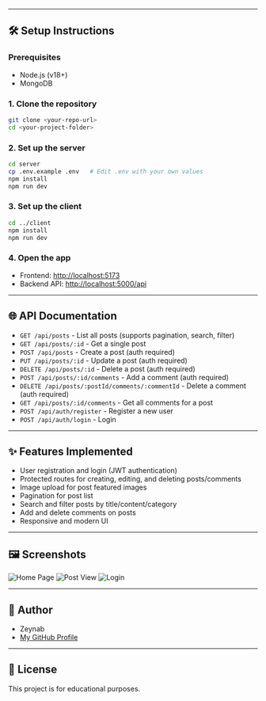 
---

## 🛠️ Setup Instructions

### Prerequisites
- Node.js (v18+)
- MongoDB

### 1. Clone the repository
```bash
git clone <your-repo-url>
cd <your-project-folder>
```

### 2. Set up the server
```bash
cd server
cp .env.example .env   # Edit .env with your own values
npm install
npm run dev
```

### 3. Set up the client
```bash
cd ../client
npm install
npm run dev
```

### 4. Open the app
- Frontend: [http://localhost:5173](http://localhost:5173)
- Backend API: [http://localhost:5000/api](http://localhost:5000/api)

---

## 🌐 API Documentation

- `GET /api/posts` - List all posts (supports pagination, search, filter)
- `GET /api/posts/:id` - Get a single post
- `POST /api/posts` - Create a post (auth required)
- `PUT /api/posts/:id` - Update a post (auth required)
- `DELETE /api/posts/:id` - Delete a post (auth required)
- `POST /api/posts/:id/comments` - Add a comment (auth required)
- `DELETE /api/posts/:postId/comments/:commentId` - Delete a comment (auth required)
- `GET /api/posts/:id/comments` - Get all comments for a post
- `POST /api/auth/register` - Register a new user
- `POST /api/auth/login` - Login

---

## ✨ Features Implemented

- User registration and login (JWT authentication)
- Protected routes for creating, editing, and deleting posts/comments
- Image upload for post featured images
- Pagination for post list
- Search and filter posts by title/content/category
- Add and delete comments on posts
- Responsive and modern UI

---

## 🖼️ Screenshots

![Home Page](<img width="1920" height="1080" alt="Screenshot (639)" src="https://github.com/user-attachments/assets/5c6e0056-7de2-499d-8ea2-5e5a93645ecb" />
)
![Post View](<img width="1920" height="1080" alt="Screenshot (640)" src="https://github.com/user-attachments/assets/72148b08-49d0-4e0f-87be-73c69109e115" />
)
![Login](<img width="1920" height="1080" alt="Screenshot (641)" src="https://github.com/user-attachments/assets/06ca741d-8bb1-4f28-b9e6-0394f0fe44a3" />
)

---

## 🙌 Author

- Zeynab
- [My GitHub Profile](https://github.com/zeynab1333)

---

## 📄 License

This project is for educational purposes.
